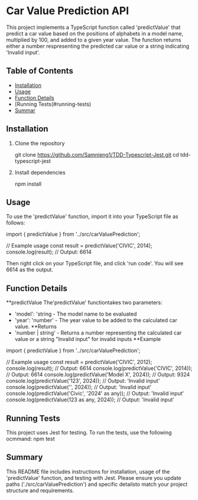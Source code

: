 # Car Value Prediction API

This project implements a TypeScript function called 'predictValue' that predict a car value based on the positions of alphabets in a model name, multiplied by 100, and added to a given year value.
The function returns either a number respresenting the predicted car value or a string indicating 'Invalid input'.

## Table of Contents
- [Installation](#installation)
- [Usage](#usage)
- [Function Details](#function-details)
- [Running Tests(#running-tests)
- [Summar](#summary)

## Installation
1. Clone the repository

   git clone https://github.com/Samnieng1/TDD-Typescript-Jest.git
   cd tdd-typescript-jest
   
2. Install dependencies

   npm install
## Usage

To use the 'predictValue' function, import it into your TypeScript file as follows:

  import { predictValue } from '../src/carValuePrediction';

  // Example usage
  const result = predictValue('CIVIC', 2014);
  console.log(result); // Output: 6614

Then right click on your TypeScript file, and click 'run code'. You will see 6614 as the output.

## Function Details
**predictValue
The'predictValue' functiontakes two parameters:
  - 'model': 'string - The model name to be evaluated
  - 'year': 'number' - The year value to be added to the calculated car value.
**Returns
  - 'number | string' - Returns a number representing the calculated car value or a string "Invalid input" for invalid inputs
**Example

  import { predictValue } from '../src/carValuePrediction';

  // Example usage
  const result = predictValue('CIVIC', 2012);
  console.log(result); // Output: 6614
  console.log(predictValue('CIVIC', 2014)); // Output: 6614
  console.log(predictValue('Model X', 2024)); // Output: 9324
  console.log(predictValue('123', 2024)); // Output: 'Invalid input'
  console.log(predictValue('', 2024)); // Output: 'Invalid input'
  console.log(predictValue('Civic', '2024' as any)); // Output: 'Invalid input'
  console.log(predictValue(123 as any, 2024)); // Output: 'Invalid input'

## Running Tests
This project uses Jest for testing. To run the tests, use the following ocmmand:
npm test
## Summary

This README file includes instructions for installation, usage of the 'predictValue' function, and testing with Jest.
Please ensure you update paths ('./src/carValuePrediction') and specific detailsto match your project structure and requirements.
